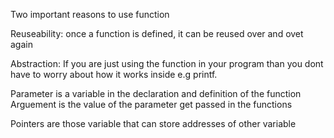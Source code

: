 Two important reasons to use function

Reuseability: once a function is defined, it can be reused over and ovet again 

Abstraction: If you are just using the function in your program than you dont have to worry about how it works inside e.g printf.

Parameter is a variable in the declaration and definition of the function
Arguement is the value of the parameter get passed in the functions

Pointers are those variable that can store addresses of other variable 
